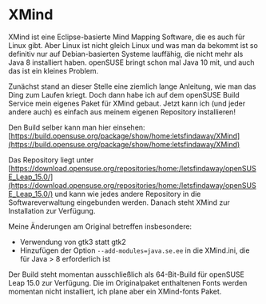 # XMind

XMind ist eine Eclipse-basierte Mind Mapping Software, die es auch für Linux gibt. Aber Linux ist nicht gleich Linux und was man da bekommt ist so definitiv nur auf Debian-basierten Systeme lauffähig, die nicht mehr als Java 8 installiert haben. openSUSE bringt schon mal Java 10 mit, und auch das ist ein kleines Problem.

Zunächst stand an dieser Stelle eine ziemlich lange Anleitung, wie man das Ding zum Laufen kriegt. Doch dann habe ich auf dem openSUSE Build Service mein eigenes Paket für XMind gebaut. Jetzt kann ich (und jeder andere auch) es einfach aus meinem eigenen Repository installieren!

Den Build selber kann man hier einsehen: [https://build.opensuse.org/package/show/home:letsfindaway/XMind](https://build.opensuse.org/package/show/home:letsfindaway/XMind)

Das Repository liegt unter [https://download.opensuse.org/repositories/home:/letsfindaway/openSUSE_Leap_15.0/](https://download.opensuse.org/repositories/home:/letsfindaway/openSUSE_Leap_15.0/) und kann wie jedes andere Repository in die Softwareverwaltung eingebunden werden. Danach steht XMind zur Installation zur Verfügung.

Meine Änderungen am Original betreffen insbesondere:

* Verwendung von gtk3 statt gtk2
* Hinzufügen der Option `--add-modules=java.se.ee` in die XMind.ini, die für Java > 8 erforderlich ist

Der Build steht momentan ausschließlich als 64-Bit-Build für openSUSE Leap 15.0 zur Verfügung. Die im Originalpaket enthaltenen Fonts werden momentan nicht installiert, ich plane aber ein XMind-fonts Paket.
